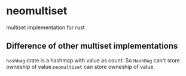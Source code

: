 # neomultiset

multiset implementation for rust

## Difference of other multiset implementations

`hashbag` crate is a hashmap with value as count. So `HashBag` can't store owneship of value.`neomultiset` can store owneship of value.
